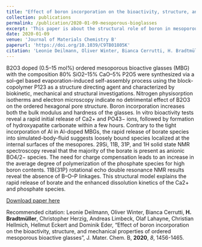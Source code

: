 ```yaml
---
title: "Effect of boron incorporation on the bioactivity, structure, and mechanical properties of ordered mesoporous bioactive glasses"
collection: publications
permalink: /publication/2020-01-09-mesoporous-bioglasses
excerpt: 'This paper is about the structural role of boron in mesoporous sol-gel based bioactive glasses.'
date: 2020-01-09
venue: 'Journal of Materials Chemistry B'
paperurl: 'https://doi.org/10.1039/C9TB01805K'
citation: 'Leonie Deilmann, Oliver Winter, Bianca Cerrutti, H. Bradtmüller, Christopher Herzig, Andreas Limbeck, Olaf Lahayne, Christian Hellmich, Hellmut Eckert and Dominik Eder, “Effect of boron incorporation on the bioactivity, structure, and mechanical properties of ordered mesoporous bioactive glasses”, J. Mater. Chem. B, 2020, 8, 1456-1465.'
---
```

B2O3 doped (0.5–15 mol%) ordered mesoporous bioactive glasses (MBG) with the composition 80% SiO2–15% CaO–5% P2O5 were synthesized via a sol–gel based evaporation-induced self-assembly process using the block-copolymer P123 as a structure directing agent and characterized by biokinetic, mechanical and structural investigations. Nitrogen physisorption isotherms and electron microscopy indicate no detrimental effect of B2O3 on the ordered hexagonal pore structure. Boron incorporation increases both the bulk modulus and hardness of the glasses. In vitro bioactivity tests reveal a rapid initial release of Ca2+ and PO43− ions, followed by formation of hydroxyapatite carbonate within a few hours. Contrary to the tight incorporation of Al in Al-doped MBGs, the rapid release of borate species into simulated-body-fluid suggests loosely bound species localized at the internal surfaces of the mesopores. 29Si, 11B, 31P, and 1H solid state NMR spectroscopy reveal that the majority of the borate is present as anionic BO4/2− species. The need for charge compensation leads to an increase in the average degree of polymerization of the phosphate species for high boron contents. 11B{31P} rotational echo double resonance NMR results reveal the absence of B–O–P linkages. This structural model explains the rapid release of borate and the enhanced dissolution kinetics of the Ca2+ and phosphate species.

[Download paper here](https://pubs.rsc.org/en/content/articlepdf/2020/tb/c9tb01805k)

Recommended citation: Leonie Deilmann, Oliver Winter, Bianca Cerrutti, <b>H. Bradtmüller</b>, Christopher Herzig, Andreas Limbeck, Olaf Lahayne, Christian Hellmich, Hellmut Eckert and Dominik Eder, “Effect of boron incorporation on the bioactivity, structure, and mechanical properties of ordered mesoporous bioactive glasses”, J. Mater. Chem. B, **2020**, *8*, 1456-1465.